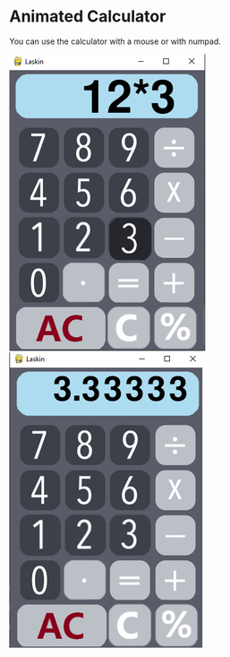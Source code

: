 # Animated Calculator
You can use the calculator with a mouse or with numpad.

![](kuvat/screenshot1.png) ![](kuvat/screenshot.png)
